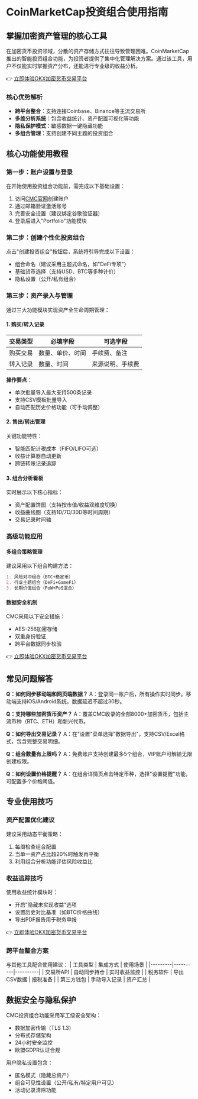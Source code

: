# CoinMarketCap投资组合使用指南

## 掌握加密资产管理的核心工具

在加密货币投资领域，分散的资产存储方式往往导致管理困难。CoinMarketCap推出的智能投资组合功能，为投资者提供了集中化管理解决方案。通过该工具，用户不仅能实时掌握资产分布，还能进行专业级的收益分析。

👉 [立即体验OKX加密货币交易平台](https://bit.ly/okx_welcome)

### 核心优势解析
- **跨平台整合**：支持连接Coinbase、Binance等主流交易所
- **多维分析系统**：包含收益统计、资产配置可视化等功能
- **隐私保护模式**：敏感数据一键隐藏功能
- **多组合管理**：支持创建不同主题的投资组合

## 核心功能使用教程

### 第一步：账户设置与登录
在开始使用投资组合功能前，需完成以下基础设置：
1. 访问[CMC官网](https://accounts.coinmarketcap.com/signup)创建账户
2. 通过邮箱验证激活账号
3. 完善安全设置（建议绑定谷歌验证器）
4. 登录后进入"Portfolio"功能模块

### 第二步：创建个性化投资组合
点击"创建投资组合"按钮后，系统将引导完成以下设置：
- 组合命名（建议采用主题式命名，如"DeFi专项"）
- 基础货币选择（支持USD、BTC等多种计价）
- 隐私设置（公开/私有组合）

### 第三步：资产录入与管理
通过三大功能模块实现资产全生命周期管理：

#### 1. 购买/转入记录
| 交易类型 | 必填字段 | 可选字段 |
|---------|----------|----------|
| 购买交易 | 数量、单价、时间 | 手续费、备注 |
| 转入记录 | 数量、时间 | 来源说明、手续费 |

**操作要点**：
- 单次批量导入最大支持500条记录
- 支持CSV模板批量导入
- 自动匹配历史价格功能（可手动调整）

#### 2. 售出/转出管理
关键功能特性：
- 智能匹配计税成本（FIFO/LIFO可选）
- 收益计算器自动更新
- 跨链转账记录追踪

#### 3. 组合分析看板
实时展示以下核心指标：
- 资产配置饼图（支持按市值/收益双维度切换）
- 收益曲线图（支持1D/7D/30D等时间周期）
- 交易记录时间轴

### 高级功能应用

#### 多组合策略管理
建议采用以下组合构建方法：
```markdown
1. 风险对冲组合（BTC+稳定币）
2. 行业主题组合（DeFi+GameFi）
3. 长期价值组合（PoW+PoS混合）
```

#### 数据安全机制
CMC采用以下安全措施：
- AES-256加密存储
- 双重身份验证
- 跨平台数据同步校验

👉 [立即体验OKX加密货币交易平台](https://bit.ly/okx_welcome)

## 常见问题解答

**Q：如何同步移动端和网页端数据？**
A：登录同一账户后，所有操作实时同步。移动端支持iOS/Android系统，数据延迟不超过30秒。

**Q：支持哪些加密货币资产？**
A：覆盖CMC收录的全部8000+加密货币，包括主流币种（BTC、ETH）和新兴代币。

**Q：如何导出交易记录？**
A：在"设置"菜单选择"数据导出"，支持CSV/Excel格式，包含完整交易明细。

**Q：组合数量有上限吗？**
A：免费账户支持创建最多5个组合，VIP账户可解锁无限创建权限。

**Q：如何设置价格提醒？**
A：在组合详情页点击特定币种，选择"设置提醒"功能，可配置多个价格阈值。

## 专业使用技巧

### 资产配置优化建议
建议采用动态平衡策略：
1. 每周检查组合配置
2. 当单一资产占比超20%时触发再平衡
3. 利用组合分析功能评估风险收益比

### 收益追踪技巧
使用收益统计模块时：
- 开启"隐藏未实现收益"选项
- 设置历史对比基准（如BTC价格曲线）
- 导出PDF报告用于税务申报

👉 [立即体验OKX加密货币交易平台](https://bit.ly/okx_welcome)

### 跨平台整合方案
与其他工具配合使用建议：
| 工具类型 | 集成方式 | 使用场景 |
|---------|----------|----------|
| 交易所API | 自动同步持仓 | 实时收益监控 |
| 税务软件 | 导出CSV数据 | 报税准备 |
| 第三方钱包 | 手动导入记录 | 资产汇总 |

## 数据安全与隐私保护

CMC投资组合功能采用军工级安全架构：
- 数据加密传输（TLS 1.3）
- 分布式存储架构
- 24小时安全监控
- 欧盟GDPR认证合规

用户隐私设置包含：
- 匿名模式（隐藏总资产）
- 组合可见性设置（公开/私有/特定用户可见）
- 活动记录清除功能
